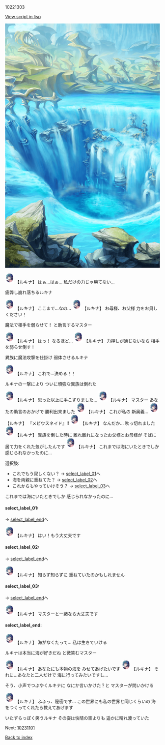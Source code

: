 10221303

[View script in lisp](../scripts/10221303.txt)

![valley.png](../images/backgrounds/valley.png)

<img src="../images/units/102211.png" alt="102211.png" height="34"/>
【ルキナ】
はぁ…はぁ…
私だけの力じゃ勝てない…

疲弊し崩れ落ちるルキナ

<img src="../images/units/102211.png" alt="102211.png" height="34"/>
【ルキナ】
ここまで…なの…

<img src="../images/units/102211.png" alt="102211.png" height="34"/>
【ルキナ】
お母様、お父様
力をお貸しください！

魔法で相手を弱らせて！
と助言するマスター

<img src="../images/units/102211.png" alt="102211.png" height="34"/>
【ルキナ】
はっ！
なるほど…

<img src="../images/units/102211.png" alt="102211.png" height="34"/>
【ルキナ】
力押しが通じないなら
相手を弱らせ倒す！

異族に魔法攻撃を仕掛け
弱体させるルキナ

<img src="../images/units/102211.png" alt="102211.png" height="34"/>
【ルキナ】
これで…決める！！

ルキナの一撃により
ついに頑強な異族は倒れた

<img src="../images/units/102211.png" alt="102211.png" height="34"/>
【ルキナ】
思った以上に手こずりました…

<img src="../images/units/102211.png" alt="102211.png" height="34"/>
【ルキナ】
マスター
あなたの助言のおかげで
勝利出来ました

<img src="../images/units/102211.png" alt="102211.png" height="34"/>
【ルキナ】
これが私の
新奥義…

<img src="../images/units/102211.png" alt="102211.png" height="34"/>
【ルキナ】
『メビウスネイド』!!

<img src="../images/units/102211.png" alt="102211.png" height="34"/>
【ルキナ】
なんだか…
吹っ切れました

<img src="../images/units/102211.png" alt="102211.png" height="34"/>
【ルキナ】
異族を倒した時に
離れ離れになったお父様とお母様が
そばに居て力をくれた気がしたんです

<img src="../images/units/102211.png" alt="102211.png" height="34"/>
【ルキナ】
これまでは海にいたときでしか
感じられなかったのに…

選択肢:
- これでもう寂しくない？ → [select_label_01](#select_label_01)へ
- 海を両親に重ねてた？ → [select_label_02](#select_label_02)へ
- これからもやっていけそう？ → [select_label_03](#select_label_03)へ

これまでは海にいたときでしか
感じられなかったのに…

#### select_label_01:
 → [select_label_end](#select_label_end)へ

<img src="../images/units/102211.png" alt="102211.png" height="34"/>
【ルキナ】
はい！もう大丈夫です

#### select_label_02:
 → [select_label_end](#select_label_end)へ

<img src="../images/units/102211.png" alt="102211.png" height="34"/>
【ルキナ】
知らず知らずに
重ねていたのかもしれません

#### select_label_03:
 → [select_label_end](#select_label_end)へ

<img src="../images/units/102211.png" alt="102211.png" height="34"/>
【ルキナ】
マスターと一緒なら大丈夫です

#### select_label_end:

<img src="../images/units/102211.png" alt="102211.png" height="34"/>
【ルキナ】
海がなくたって…
私は生きていける

ルキナは本当に海が好きだね
と微笑むマスター

<img src="../images/units/102211.png" alt="102211.png" height="34"/>
【ルキナ】
あなたにも本物の海を
みせてあげたいです

<img src="../images/units/102211.png" alt="102211.png" height="34"/>
【ルキナ】
それに…あなたと二人だけで
海に行ってみたいですし…

そう、小声でつぶやくルキナに
なにか言いかけた？と
マスターが問いかける

<img src="../images/units/102211.png" alt="102211.png" height="34"/>
【ルキナ】
ふふっ、秘密です…
この世界にも私の世界と同じくらいの
海をつくってくれたら教えてあげます

いたずらっぽく笑うルキナ
その姿は快晴の空よりも
遥かに晴れ渡っていた

Next: [10231101](10231101.md)

[Back to index](index.md)
